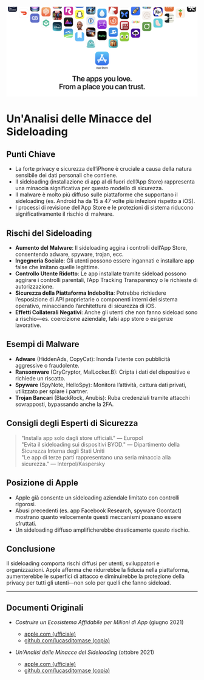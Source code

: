 ![Banner](../assets/banner.png)  

# Un'Analisi delle Minacce del Sideloading  

## Punti Chiave  

- La forte privacy e sicurezza dell’iPhone è cruciale a causa della natura sensibile dei dati personali che contiene.  
- Il sideloading (installazione di app al di fuori dell’App Store) rappresenta una minaccia significativa per questo modello di sicurezza.  
- Il malware è molto più diffuso sulle piattaforme che supportano il sideloading (es. Android ha da 15 a 47 volte più infezioni rispetto a iOS).  
- I processi di revisione dell’App Store e le protezioni di sistema riducono significativamente il rischio di malware.  

## Rischi del Sideloading  

- **Aumento del Malware**: Il sideloading aggira i controlli dell’App Store, consentendo adware, spyware, trojan, ecc.  
- **Ingegneria Sociale**: Gli utenti possono essere ingannati e installare app false che imitano quelle legittime.  
- **Controllo Utente Ridotto**: Le app installate tramite sideload possono aggirare i controlli parentali, l’App Tracking Transparency o le richieste di autorizzazione.  
- **Sicurezza della Piattaforma Indebolita**: Potrebbe richiedere l’esposizione di API proprietarie o componenti interni del sistema operativo, minacciando l’architettura di sicurezza di iOS.  
- **Effetti Collaterali Negativi**: Anche gli utenti che non fanno sideload sono a rischio—es. coercizione aziendale, falsi app store o esigenze lavorative.  

## Esempi di Malware  

- **Adware** (HiddenAds, CopyCat): Inonda l’utente con pubblicità aggressive o fraudolente.  
- **Ransomware** (CryCryptor, MalLocker.B): Cripta i dati del dispositivo e richiede un riscatto.  
- **Spyware** (SpyNote, HelloSpy): Monitora l’attività, cattura dati privati, utilizzato per spiare i partner.  
- **Trojan Bancari** (BlackRock, Anubis): Ruba credenziali tramite attacchi sovrapposti, bypassando anche la 2FA.  

## Consigli degli Esperti di Sicurezza  

> "Installa app solo dagli store ufficiali." — Europol  
> "Evita il sideloading sui dispositivi BYOD." — Dipartimento della Sicurezza Interna degli Stati Uniti  
> "Le app di terze parti rappresentano una seria minaccia alla sicurezza." — Interpol/Kaspersky  

## Posizione di Apple  

- Apple già consente un sideloading aziendale limitato con controlli rigorosi.  
- Abusi precedenti (es. app Facebook Research, spyware Goontact) mostrano quanto velocemente questi meccanismi possano essere sfruttati.  
- Un sideloading diffuso amplificherebbe drasticamente questo rischio.  

## Conclusione  

Il sideloading comporta rischi diffusi per utenti, sviluppatori e organizzazioni. Apple afferma che ridurrebbe la fiducia nella piattaforma, aumenterebbe le superfici di attacco e diminuirebbe la protezione della privacy per tutti gli utenti—non solo per quelli che fanno sideload.  

---  

## Documenti Originali  

- *Costruire un Ecosistema Affidabile per Milioni di App* (giugno 2021)  
  -  [apple.com (ufficiale)](https://www.apple.com/privacy/docs/Building_a_Trusted_Ecosystem_for_Millions_of_Apps.pdf)  
  -  [github.com/lucasditomase (copia)](https://github.com/lucasditomase/app-restrictions/blob/main/summary.pdf)  

- *Un'Analisi delle Minacce del Sideloading* (ottobre 2021)  
  -  [apple.com (ufficiale)](https://www.apple.com/privacy/docs/Building_a_Trusted_Ecosystem_for_Millions_of_Apps_A_Threat_Analysis_of_Sideloading.pdf)  
  -  [github.com/lucasditomase (copia)](https://github.com/lucasditomase/app-restrictions/blob/main/threat-analysis.pdf)  
